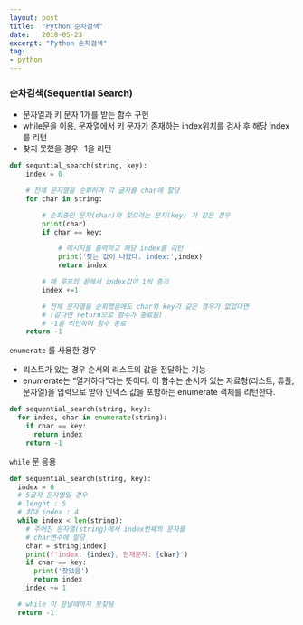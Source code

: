 ```yaml
---
layout: post
title:  "Python 순차검색"
date:   2018-05-23
excerpt: "Python 순차검색"
tag:
- python
---
```

### 순차검색(Sequential Search)

- 문자열과 키 문자 1개를 받는 함수 구현
- while문을 이용, 문자열에서 키 문자가 존재하는 index위치를 검사 후 해당 index를 리턴
- 찾지 못했을 경우 -1을 리턴

```Python
def sequntial_search(string, key):
    index = 0

    # 전체 문자열을 순회하며 각 글자를 char에 할당
    for char in string:

        # 순회중인 문자(char)와 찾으려는 문자(key) 가 같은 경우
        print(char)
        if char == key:

            # 메시지를 출력하고 해당 index를 리턴
            print('찾는 값이 나왔다. index:',index)
            return index

        # 매 루프의 끝에서 index값이 1씩 증가
        index +=1

        # 전체 문자열을 순회했음에도 char와 key가 같은 경우가 없었다면
        # (같다면 return으로 함수가 종료됨)
        # -1을 리턴하며 함수 종료
    return -1
```
```enumerate``` 를 사용한 경우
- 리스트가 있는 경우 순서와 리스트의 값을 전달하는 기능
- enumerate는 “열거하다”라는 뜻이다. 이 함수는 순서가 있는 자료형(리스트, 튜플, 문자열)을 입력으로 받아 인덱스 값을 포함하는  enumerate 객체를 리턴한다.


```Python
def sequential_search(string, key):
  for index, char in enumerate(string):
    if char == key:
      return index
    return -1
```
```while``` 문 응용

```Python
def sequential_search(string, key):
  index = 0
  # 5글자 문자열일 경우
  # lenght : 5
  # 최대 index : 4
  while index < len(string):
    # 주어진 문자열(string)에서 index번째의 문자를
    # char변수에 할당
    char = string[index]
    print(f'index: {index}, 현재문자: {char}')
    if char == key:
      print('찾았음')
      return index
    index += 1

  # while 이 끝날때까지 못찾음
  return -1
```
